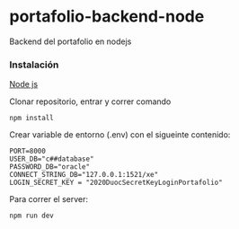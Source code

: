 # portafolio-backend-node
Backend del portafolio en nodejs

### Instalación

[Node js](https://nodejs.org/es/download/)


Clonar repositorio, entrar y correr comando

```
npm install
```

Crear variable de entorno (.env) con el sigueinte contenido:
```
PORT=8000
USER_DB="c##database"
PASSWORD_DB="oracle"
CONNECT_STRING_DB="127.0.0.1:1521/xe"
LOGIN_SECRET_KEY = "2020DuocSecretKeyLoginPortafolio"
```

Para correr el server:

```
npm run dev
```
